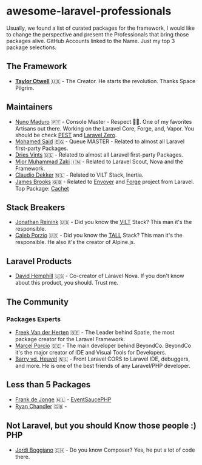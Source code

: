 # awesome-laravel-professionals
Usually, we found a list of curated packages for the framework, I would like to change the perspective and present the Professionals that bring those packages alive.
GitHub Accounts linked to the Name. Just my top 3 package selections.

## The Framework
- [**Taylor Otwell**](https://github.com/taylorotwell) 🇺🇸 - The Creator. He starts the revolution. Thanks Space Pilgrim.

## Maintainers
- [Nuno Maduro](https://github.com/nunomaduro) 🇵🇹 - Console Master - Respect 🙅🏽‍. One of my favorites Artisans out there. Working on the Laravel Core, Forge, and, Vapor. You should be check [PEST](https://github.com/pestphp/pest) and [Laravel Zero](https://github.com/laravel-zero/laravel-zero).
- [Mohamed Said](https://github.com/themsaid) 🇪🇬 -  Queue MASTER - Related to almost all Laravel first-party Packages.
- [Dries Vints](https://github.com/driesvints) 🇧🇪 - Related to almost all Laravel first-party Packages.
- [Mior Muhammad Zaki](https://github.com/crynobone) 🇮🇳 - Related to Laravel Scout, Nova and the Framework.
- [Claudio Dekker](https://github.com/claudiodekker) 🇳🇱 - Related to VILT Stack, Inertia.
- [James Brooks](https://github.com/jbrooksuk) 🇬🇧 - Related to [Envoyer](https://envoyer.io/) and [Forge](https://forge.laravel.com/) project from Laravel. Top Package: [Cachet](https://github.com/CachetHQ/Cachet)

## Stack Breakers
- [Jonathan Reinink](https://github.com/reinink) 🇺🇸 - Did you know the [VILT](https://ejntaylor.com/vilt-stack-vue-inertia-laravel-tailwind/) Stack? This man it's the responsible.
- [Caleb Porzio](https://github.com/calebporzio) 🇺🇸 - Did you know the [TALL](https://tallstack.dev/) Stack? This man it's the responsible. He also it's the creator of Alpine.js.

## Laravel Products
- [David Hemphill](https://github.com/davidhemphill) 🇺🇸 - Co-creator of Laravel Nova. If you don't know about this product, you should. Trust me.

## The Community
### Packages Experts
- [Freek Van der Herten](https://github.com/freekmurze) 🇧🇪 - The Leader behind Spatie, the most package creator for the Laravel Framework.
- [Marcel Porcio](https://github.com/mpociot) 🇩🇪 - The main developer behind BeyondCo. BeyondCo it's the major creator of IDE and Visual Tools for Developers. 
- [Barry vd. Heuvel](https://github.com/barryvdh) 🇳🇱 - Front Laravel CORS to Laravel IDE, debuggers, and more. He is one of the best friends of any Laravel/PHP developer.

## Less than 5 Packages
- [Frank de Jonge](https://github.com/frankdejonge) 🇳🇱 - [EventSaucePHP](https://github.com/EventSaucePHP/EventSauce)
- [Ryan Chandler](https://github.com/ryangjchandler) 🇬🇧 - 

## Not Laravel, but you should Know those people :) PHP
- [Jordi Boggiano](https://github.com/Seldaek) 🇨🇭 - Do you know Composer? Yes, he put a lot of code there.